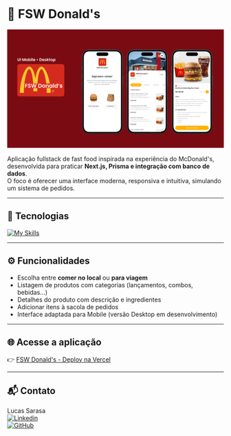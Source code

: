 # 🍔 FSW Donald's

<p align="center">
  <img src="./public/capa.png" alt="FSW Donald's" width="800"/>
</p>

Aplicação fullstack de fast food inspirada na experiência do McDonald's, desenvolvida para praticar **Next.js, Prisma e integração com banco de dados**.  
O foco é oferecer uma interface moderna, responsiva e intuitiva, simulando um sistema de pedidos.

---

## 🚀 Tecnologias

[![My Skills](https://skillicons.dev/icons?i=nextjs,react,ts,tailwind,prisma,postgres,vercel,git,github)](https://skillicons.dev)

---

## ⚙️ Funcionalidades

- Escolha entre **comer no local** ou **para viagem**
- Listagem de produtos com categorias (lançamentos, combos, bebidas…)
- Detalhes do produto com descrição e ingredientes
- Adicionar itens à sacola de pedidos
- Interface adaptada para Mobile (versão Desktop em desenvolvimento)

---

## 🌐 Acesse a aplicação

👉 [FSW Donald's - Deploy na Vercel](https://project-fastfood-ten.vercel.app/fsw-donalds)

---

## 📬 Contato

Lucas Sarasa  
[![Linkedin](https://img.shields.io/badge/LinkedIn-blue?logo=linkedin&logoColor=white)](https://www.linkedin.com/in/lucassarasa/)  
[![GitHub](https://img.shields.io/badge/GitHub-black?logo=github&logoColor=white)](https://github.com/lucasarasa)
